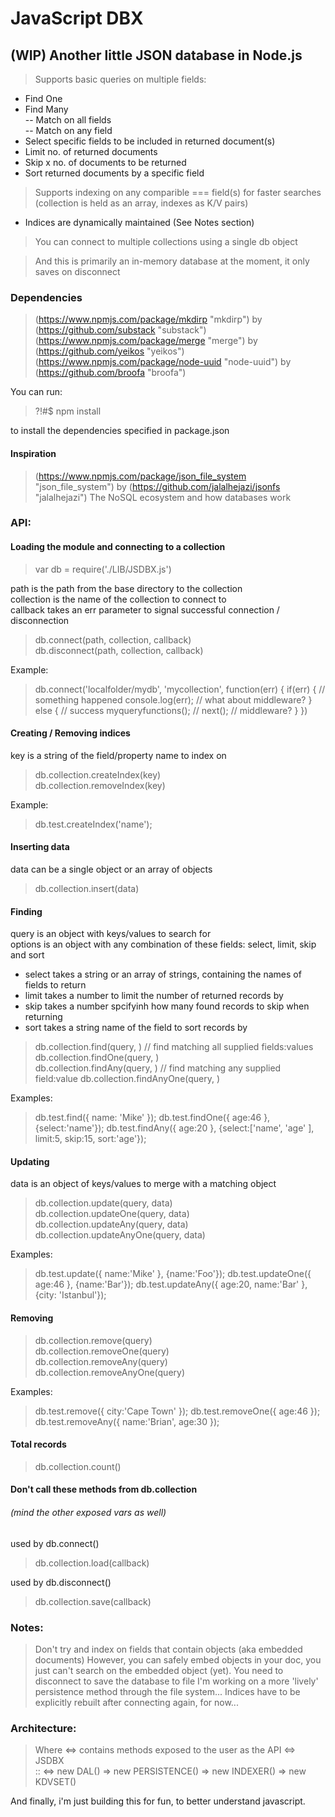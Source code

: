 # JavaScript DBX
## (WIP) Another little JSON database in Node.js

> Supports basic queries on multiple fields:  
  - Find One  
  - Find Many  
  -- Match on all fields  
  -- Match on any field
  - Select specific fields to be included in returned document(s)
  - Limit no. of returned documents
  - Skip x no. of documents to be returned
  - Sort returned documents by a specific field

> Supports indexing on any comparible === field(s) for faster searches (collection is held as an array, indexes as K/V pairs)
  - Indices are dynamically maintained (See Notes section)

> You can connect to multiple collections using a single db object

> And this is primarily an in-memory database at the moment, it only saves on disconnect

### Dependencies

> (https://www.npmjs.com/package/mkdirp "mkdirp") by (https://github.com/substack "substack")
> (https://www.npmjs.com/package/merge "merge") by (https://github.com/yeikos "yeikos")
> (https://www.npmjs.com/package/node-uuid "node-uuid") by (https://github.com/broofa "broofa")

You can run:
> ?!#$ npm install

to install the dependencies specified in package.json

#### Inspiration
> (https://www.npmjs.com/package/json_file_system "json_file_system") by    (https://github.com/jalalhejazi/jsonfs "jalalhejazi")
> The NoSQL ecosystem and how databases work

### API:

#### Loading the module and connecting to a collection

> var db = require('./LIB/JSDBX.js')

path is the path from the base directory to the collection  
collection is the name of the collection to connect to  
callback takes an err parameter to signal successful connection / disconnection
> db.connect(path, collection, callback)  
> db.disconnect(path, collection, callback)

Example:
> db.connect('localfolder/mydb', 'mycollection', function(err) {
>     if(err) { // something happened
>         console.log(err); // what about middleware?
>     } else { // success
>          myqueryfunctions(); // next(); // middleware?
>     }
> })

#### Creating / Removing indices
key is a string of the field/property name to index on  
> db.collection.createIndex(key)  
> db.collection.removeIndex(key)  

Example:
> db.test.createIndex('name');

#### Inserting data
data can be a single object or an array of objects
> db.collection.insert(data)  

#### Finding
query is an object with keys/values to search for  
options is an object with any combination of these fields: select, limit, skip and sort
- select takes a string or an array of strings, containing the names of fields to return
- limit takes a number to limit the number of returned records by
- skip takes a number spcifyinh how many found records to skip when returning
- sort takes a string name of the field to sort records by
> db.collection.find(query, <options>)  // find matching all supplied fields:values
> db.collection.findOne(query, <options>)  
> db.collection.findAny(query, <options>)  // find matching any supplied field:value
> db.collection.findAnyOne(query, <options>)  

Examples:
> db.test.find({ name: 'Mike' });
> db.test.findOne({ age:46 }, {select:'name'});
> db.test.findAny({ age:20 }, {select:['name', 'age' ], limit:5, skip:15, sort:'age'});

#### Updating
data is an object of keys/values to merge with a matching object  
> db.collection.update(query, data)  
> db.collection.updateOne(query, data)  
> db.collection.updateAny(query, data)  
> db.collection.updateAnyOne(query, data)  

Examples:
> db.test.update({ name:'Mike' }, {name:'Foo'});
> db.test.updateOne({ age:46 }, {name:'Bar'});
> db.test.updateAny({ age:20, name:'Bar' }, {city: 'Istanbul'});

#### Removing
> db.collection.remove(query)  
> db.collection.removeOne(query)  
> db.collection.removeAny(query)  
> db.collection.removeAnyOne(query)  

Examples:
> db.test.remove({ city:'Cape Town' });
> db.test.removeOne({ age:46 });
> db.test.removeAny({ name:'Brian', age:30 });

#### Total records
> db.collection.count()  

#### Don't call these methods from db.collection
###### (mind the other exposed vars as well)
used by db.connect()  
> db.collection.load(callback)  

used by db.disconnect()  
> db.collection.save(callback)  

### Notes:
> Don't try and index on fields that contain objects (aka embedded documents)
> However, you can safely embed objects in your doc, you just can't search on the embedded object (yet).
> You need to disconnect to save the database to file
> I'm working on a more 'lively' persistence method through the file system...
> Indices have to be explicitly rebuilt after connecting again, for now...

### Architecture:
> Where <=> contains methods exposed to the user as the API
> <=> JSDBX  
>     :: <=> new DAL() => new PERSISTENCE() => new INDEXER() => new KDVSET()  

And finally, i'm just building this for fun, to better understand javascript.
